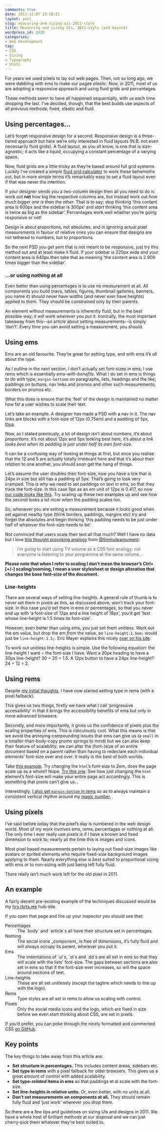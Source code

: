 ```yaml
---
comments: true
date: 2011-12-07 13:10:21
layout: post
slug: measuring-and-sizing-uis-2011-style
title: Measuring and sizing UIs, 2011-style (and beyond)
wordpress_id: 3420
categories:
- Web Development
tag:
- CSS
- Sizing
- Typography
- Units
---
```


For years we used pixels to lay out web pages. Then, not so long ago, we were dabbling with ems to make our pages _elastic_. Now, in 2011, most of us are adopting a responsive approach and using fluid grids and percentages.

These methods seem to have all happened sequentially, with us each time dropping the last. I’ve decided, though, that the best builds use aspects of all previous methods; fixed, elastic and fluid.

## Using percentages…

Let’s forget responsive design for a second. Responsive design is a three-tiered approach but here we’re only interested in fluid layouts (N.B. not even necessarily fluid grids). A fluid layout, as you all know, is one that is size-agnostic; it acts like a liquid, occupying a constant percentage of a varying space.

Now, fluid grids are a little tricky as they’re based around full grid systems. Luckily I’ve created a simple [fluid grid calculator](/fluid-grids/) to work these behemoths out, but in more simple terms it’s remarkably easy to set a fluid layout even if that was never the intention.

If your designer sends you a two-column design then all you need to do is work out **not** how big the respective columns are, but instead work out _how much bigger one is than the other_. That is to say; stop thinking ‘this content area is 600px and the sidebar is 300px’ and _start_ thinking ‘this content area is twice as big as the sidebar’. Percentages work well whether you’re going responsive or not!

Design is about proportions, not absolutes, and in ignoring actual pixel measurements in favour of relative ones you can ensure that designs are not tethered to numbers, but to proportions.

So the next PSD you get sent that is not meant to be responsive, just try this method out and at least make it fluid. If your sidebar is 220px wide and your content area is 640px then take that as meaning ‘the content area is 2.909 times bigger than the sidebar’.

### …or using nothing at all

Even better than using percentages is to use no measurement at all. All components you build (navs, tables, figures, thumbnail galleries, banners, you name it) should never have widths (and never _ever_ have heights) applied to them. They should be constrained only by their parents.

An element without measurements is inherently fluid, but in the best possible way; _it will work wherever you put it_. Ironically, the most important takeaway from this--an article about setting measurements--is simply ‘don’t’. Every time you can avoid setting a measurement, you should.

## Using ems

Ems are an old favourite. They’re great for setting type, and with ems it’s _all_ about the type.

As I outline in the next section, I don’t actually set font-sizes in ems; I use rems which is essentially _ems-with-benefits_. What I do set in ems is things _to do with_ type; `margin-bottom`s on paragraphs, lists, headings and the like; paddings on buttons, nav links and promos and other such measurements; borders on promos etc.

What this does is ensure that the ‘feel’ of the design is maintained no matter how far a user wishes to scale their text.

Let’s take an example. A designer has made a PSD with a nav in it. The nav links are blocks with a font-size of 12px (0.75em) and a padding of 5px, [thus](http://jsfiddle.net/csswizardry/NZLwc/).

Now, as I stated previously, a lot of design isn’t about numbers, it’s about _proportions_. It’s not about 12px and 5px looking best here, it’s about _a link looks best when its padding is just under half its own font-size_.

It can be a confusing way of looking at things at first, but once you realise that the 12 and 5 are actually totally irrelevant here and that it’s about their _relation_ to one another, you should soon get the hang of things.

Let’s assume the user doubles their font-size, now you have a link that is 24px in size but still has a padding of 5px. That’s going to look very cramped. This is why we need to set paddings on text in ems, so that they track the font-size. In this case 5px as an em unit of 12px is 0.417, so now [our code looks like this](http://jsfiddle.net/csswizardry/NZLwc/2/). Try scaling up these two examples up and see how the second looks a lot nicer when the padding scales too.

So, whenever you are setting a measurement because it looks good when set against nearby type (think borders, paddings, margins etc) try and forget the absolutes and begin thinking ‘this padding needs to be just under half of whatever the font-size needs to be’.

Not convinced that users scale their text all that much? Well I have no data but I love [this thought provoking analogy](https://twitter.com/5minuteargument/status/134682811683717121) from [@5minuteargument](https://twitter.com/5minuteargument/):

> I’m going to start using TV volume as a CSS font analogy: not everyone is listening to your programme at the same volume…

**Please note that when I refer to scaling I don’t mean the browser’s Ctrl+[+/-] scaling/zooming, I mean a user stylesheet or design alteration that changes the base font-size of the document.**

### Line-heights

There are several ways of setting line-heights. A general rule of thumb is to never set them in pixels as this, as discussed above, won’t track your font-size. In this case you’d set them in ems or percentages, so that you never end up with ‘a font-size of 12px and a line height of 18px’, you’d get ‘text whose line-height is 1.5 times its font-size’.

However, even better than using ems, you just set them unitless. Work out the em value, but drop the em _from_ the value, so `line-height:1.5em;` would just be `line-height:1.5;`. Eric Meyer explains this nicely [over on his site](http://meyerweb.com/eric/thoughts/2006/02/08/unitless-line-heights/).

To work out unitless line-heights is simple. Use the following equation: the line-height I want ÷ the font-size I have. Want a 20px heading to have a 30px line-height? 30 ÷ 20 = 1.5. A 12px button to have a 24px line-height? 24 ÷ 12 = 2.

## Using rems

Despite [my initial thoughts](/2011/05/font-sizing-with-rem-could-be-avoided/), I have now started setting type in rems (with a pixel fallback).

This gives us two things, firstly we have what I call ‘progressive accessibility’ in that it brings the accessibility benefits of ems but only in more advanced browsers.

Secondly, and more importantly, it gives us the confidence of pixels plus the scaling properties of ems. This is ridiculously cool. What this means is that we avoid the annoying compounding issues that ems can give us (a `small` in a smaller-than-body-copy promo springs to mind) but we can also keep their feature of scalability; we can alter the (font-)size of an entire document based on a parent rather than having to redeclare each individual elements’ font-size over and over. It really is the best of both worlds.

Take [this example](http://jsfiddle.net/csswizardry/6CEjX/). Try changing the `html`’s font-size to 2em, does the page scale up as a whole? Nope. [Try this one](http://jsfiddle.net/csswizardry/6CEjX/1/). See how just changing the `html` element’s font-size will make your entire page act accordingly. This is something that pixels can’t give us...

Interestingly, [I also set `margin-bottom` in rems](https://github.com/csswizardry/hry.rbrts.me/blob/master/css/style.css#LC152) so as to always maintain a consistent vertical rhythm around my [magic number](http://coding.smashingmagazine.com/2011/03/14/technical-web-typography-guidelines-and-techniques/#tt-magic-number).

## Using pixels

I’ve said before today that the pixel’s day is numbered in the web design world. Most of my work involves ems, rems, percentages or nothing at all. The only time I ever really use pixels is if I have a known and fixed dimension to work to; nearly all the time this is images and icons.

Most pixel based measurements pertain to laying out fixed-size images like avatars or sprited elements who require fixed-size background images applying to them. Nearly everything else is best suited to proportional sizing with ems or to non-sizing with just being left fully fluid.

There really isn’t much work left for the old pixel in 2011.

## An example

A fairly decent pre-existing example of the techniques discussed would be my [hry.rbrts.me](http://hry.rbrts.me/) hub-site.

If you open that page and fire up your inspector you should see that:

<dl>
  <dt>Percentages</dt>
  <dd>The `body` and `article`s all have their structure set in percentages.</dd>

  <dt>Nothing
  <dd>The social icons _component_ is free of dimensions, it’s fully fluid and will always occupy its parent, wherever you put it.</dd>

  <dt>Ems</dt>
  <dd>The indentations of `ul`s, `ol`s and `dd`s are all set in ems so that they will scale with the lists’ font-size. The gaps between sections are also set in ems so that if the font-size ever increases, so will the space around sections of text.</dd>

  <dt>Line-heights</dt>
  <dd>These are all set unitlessly (except the tagline which needs to line up with the logo).</dd>

  <dt>Rems</dt>
  <dd>Type styles are all set in rems to allow us scaling with control.</dd>

  <dt>Pixels</dt>
  <dd>Only the social media icons and the logo, which are fixed in size before we even start thinking about CSS, are set in pixels.</dd>
</dl>


If you’d prefer, you can poke through the nicely formatted and commented CSS [on GitHub](https://github.com/csswizardry/hry.rbrts.me/blob/master/css/style.css).

## Key points

The key things to take away from this article are:

* **Set structure in percentages.** This includes content areas, sidebars etc.
* **Set type in rems** with a pixel fallback for older browsers. This gives us a great amount of control with added scalability.
* **Set type-_related_ items in ems** so that paddings et al scale with the font-size.
* **Set line-heights in relative units.** Or, even better, with no units at all.
* **Don’t set measurements on components at all.** They should remain fully fluid and ‘just work’ wherever you drop them.

So there are a few tips and guidelines on sizing UIs and designs in 2011. We have a whole host of brilliant methods at our disposal and we can just cherry-pick them whatever they’re best suited to.
